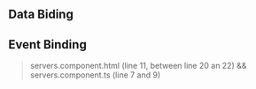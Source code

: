 ## Data Biding ##
## Event Binding ##
> servers.component.html (line 11, between line 20 an 22) && servers.component.ts (line 7 and 9)